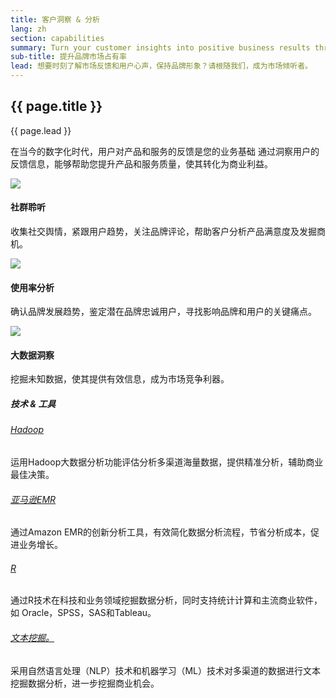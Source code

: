 ```yaml
---
title: 客户洞察 & 分析
lang: zh
section: capabilities
summary: Turn your customer insights into positive business results through digital tools including social listening, usage analysis, and big data insights.
sub-title: 提升品牌市场占有率
lead: 想要时刻了解市场反馈和用户心声，保持品牌形象？请根随我们，成为市场倾听者。
---
```


<section>
  <h2>{{ page.title }}</h2>
  <div class="intro">
    <p class="lead">{{ page.lead }}</p>
  </div>
</section>

在当今的数字化时代，用户对产品和服务的反馈是您的业务基础 通过洞察用户的反馈信息，能够帮助您提升产品和服务质量，使其转化为商业利益。

<section>
  <div class="container">
    <div class="row">
      <div class="col-t6 col-m4 col-l6">
        <img src="{{site.baseurl}}/assets/img/capabilities/capabilities_CI_social.png">
        <h4>社群聆听</h4><p>收集社交舆情，紧跟用户趋势，关注品牌评论，帮助客户分析产品满意度及发掘商机。</p>
      </div>
      <div class="col-t3 col-m2 col-l3">
        <img src="{{site.baseurl}}/assets/img/capabilities/capabilities_CI_usage.png">
        <h4>使用率分析</h4><p>确认品牌发展趋势，鉴定潜在品牌忠诚用户，寻找影响品牌和用户的关键痛点。</p>
      </div>
      <div class="col-t3 col-m2 col-l3">
        <img src="{{site.baseurl}}/assets/img/capabilities/capabilities_CI_data.png">
        <h4>大数据洞察</h4><p>挖掘未知数据，使其提供有效信息，成为市场竞争利器。</p>
      </div>
    </div>
  </div>
</section>
	
<section>
  <div class="container">
    <h5 class="section-title">技术 &amp; 工具</h5>
    <div class="row">
        <div class="col-m2 col-l3">
          <h6><a href="https://hadoop.apache.org/" target="_blank" class="ext">Hadoop</a></h6>
            <p>运用Hadoop大数据分析功能评估分析多渠道海量数据，提供精准分析，辅助商业最佳决策。</p>
        </div>
        <div class="col-m2 col-l3">
          <h6><a href="https://aws.amazon.com/elasticmapreduce/" target="_blank" class="ext">亚马逊EMR</a></h6>
          <p>通过Amazon EMR的创新分析工具，有效简化数据分析流程，节省分析成本，促进业务增长。</p>
        </div>
        <div class="col-m2 col-l3">
        <h6><a href="https://www.r-project.org/" target="_blank" class="ext">R</a></h6>
          <p>通过R技术在科技和业务领域挖掘数据分析，同时支持统计计算和主流商业软件，如 Oracle，SPSS，SAS和Tableau。</p>
        </div>
        <div class="col-m2 col-l3">
        <h6><a href="https://en.wikipedia.org/wiki/Text_mining" target="_blank" class="ext">文本挖掘。</a></h6>
          <p>采用自然语言处理（NLP）技术和机器学习（ML）技术对多渠道的数据进行文本挖掘数据分析，进一步挖掘商业机会。</p>
        </div>
      </div>
    </div>
</section>   